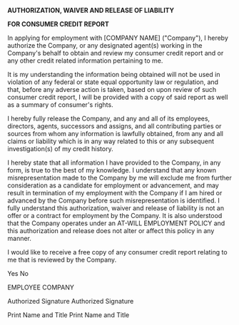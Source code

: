 **AUTHORIZATION, WAIVER AND RELEASE OF LIABILITY**

**FOR CONSUMER CREDIT REPORT**

In applying for employment with \[COMPANY NAME\] ("Company"), I hereby
authorize the Company, or any designated agent(s) working in the
Company's behalf to obtain and review my consumer credit report and or
any other credit related information pertaining to me.

It is my understanding the information being obtained will not be used
in violation of any federal or state equal opportunity law or
regulation, and that, before any adverse action is taken, based on upon
review of such consumer credit report, I will be provided with a copy of
said report as well as a summary of consumer's rights.

I hereby fully release the Company, and any and all of its employees,
directors, agents, successors and assigns, and all contributing parties
or sources from whom any information is lawfully obtained, from any and
all claims or liability which is in any way related to this or any
subsequent investigation(s) of my credit history.

I hereby state that all information I have provided to the Company, in
any form, is true to the best of my knowledge. I understand that any
known misrepresentation made to the Company by me will exclude me from
further consideration as a candidate for employment or advancement, and
may result in termination of my employment with the Company if I am
hired or advanced by the Company before such misrepresentation is
identified. I fully understand this authorization, waiver and release of
liability is not an offer or a contract for employment by the Company.
It is also understood that the Company operates under an AT-WILL
EMPLOYMENT POLICY and this authorization and release does not alter or
affect this policy in any manner.

I would like to receive a free copy of any consumer credit report
relating to me that is reviewed by the Company.

Yes No

EMPLOYEE COMPANY

Authorized Signature Authorized Signature

Print Name and Title Print Name and Title
